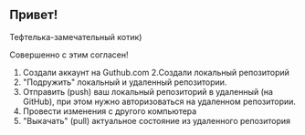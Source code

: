 ## Привет!

Тефтелька-замечательный котик)

Совершенно с этим согласен!

1. Создали аккаунт на Guthub.com
2.Создали локальный репозиторий
3. "Подружить" локальный и удаленный репозитории. 
4. Отправить (push) ваш локальный репозиторий в удаленный (на GitHub), при этом нужно авторизоваться на удаленном репозитории.
5. Провести изменения с другого компьютера
6. "Выкачать" (pull) актуальное состояние из удаленного репозитория